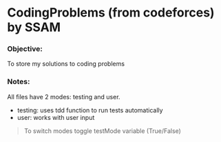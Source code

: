 # CodingProblems (from codeforces) by SSAM
### Objective:
To store my solutions to coding problems

### Notes:
All files have 2 modes: testing and user.
- testing: uses tdd function to run tests automatically
- user: works with user input

> To switch modes toggle testMode variable (True/False)